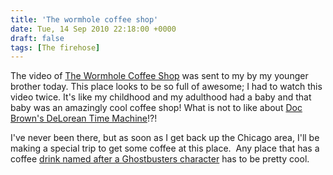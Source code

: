 ```yaml
---
title: 'The wormhole coffee shop'
date: Tue, 14 Sep 2010 22:18:00 +0000
draft: false
tags: [The firehose]
---
```


The video of [The Wormhole Coffee Shop](http://www.thewormholecoffee.com/_/Welcome.html) was sent to my by my younger brother today. This place looks to be so full of awesome; I had to watch this video twice. It's like my childhood and my adulthood had a baby and that baby was an amazingly cool coffee shop! What is not to like about [Doc Brown's DeLorean Time Machine](http://en.wikipedia.org/wiki/DeLorean_time_machine)!?!  
  
  
  
I've never been there, but as soon as I get back up the Chicago area, I'll be making a special trip to get some coffee at this place.  Any place that has a coffee [drink named after a Ghostbusters character](http://www.youtube.com/watch?v=76Lr1nBXCNg&feature=player_embedded) has to be pretty cool.